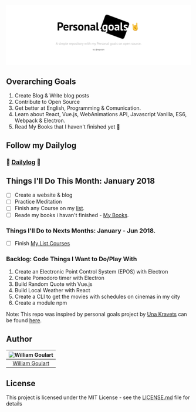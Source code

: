 ![](personal-goals-logo.png)

## Overarching Goals

1. Create Blog & Write blog posts
2. Contribute to Open Source
3. Get better at English, Programming & Comunication.
4. Learn about React, Vue.js, WebAnimations API, Javascript Vanilla, ES6, Webpack & Electron.
5. Read My Books that I haven't finished yet 📝

## Follow my Dailylog

### 📝 [Dailylog](https://github.com/wgoulart/dailylog) :metal:

## Things I'll Do This Month: January 2018

* [ ] Create a website & blog
* [ ] Practice Meditation
* [ ] Finish any Course on my [list](courses.md).
* [ ] Reade my books i havan't finished - [My Books](books.md).

### Things I'll Do to Nexts Months: January - Jun 2018.

* [ ] Finish [My List Courses](courses.md)

### Backlog: Code Things I Want to Do/Play With

1. Create an Electronic Point Control System (EPOS) with Electron
2. Create Pomodoro timer with Electron
3. Build Random Quote with Vue.js
4. Build Local Weather with React
5. Create a CLI to get the movies with schedules on cinemas in my city
6. Create a module npm

Note: This repo was inspired by personal goals project by [Una Kravets](https://twitter.com/Una)
can be found [here](https://github.com/una/personal-goals).

## Author

| ![William Goulart](https://avatars1.githubusercontent.com/u/2000986?s=120) |
| :------------------------------------------------------------------------: |
|              [William Goulart](https://github.com/wgoulart/)               |

## License

This project is licensed under the MIT License - see the [LICENSE.md](LICENSE.md) file for details
